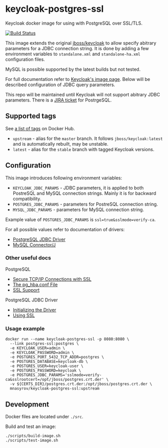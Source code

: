 # keycloak-postgres-ssl

Keycloak docker image for using with PostgreSQL over SSL/TLS.

[![Build Status](https://travis-ci.org/mnasyrov/keycloak-postgres-ssl.svg?branch=master)](https://travis-ci.org/mnasyrov/keycloak-postgres-ssl)


This image extends the original [jboss/keycloak][keycloak] to allow specify abitrary parameters for a JDBC connection string. It is done by adding a few environment variables to `standalone.xml` and `standalone-ha.xml` configuration files.

MySQL is possible supported by the latest builds but not tested.

For full documentation refer to [Keycloak's image page][keycloak]. Below will be described configuration of JDBC query parameters.

This repo will be maintained until Keycloak will not support abitrary JDBC parameters. There is a [JIRA ticket][jira-postgres-ssl] for PostrgeSQL.

[keycloak]: https://hub.docker.com/r/jboss/keycloak/
[jira-postgres-ssl]: https://issues.jboss.org/browse/KEYCLOAK-5231


## Supported tags

See [a list of tags](https://hub.docker.com/r/mnasyrov/keycloak-postgres-ssl/tags/) on Docker Hub.
* `upstream` - alias for the `master` branch. It follows `jboss/keycloak:latest` and is automatically rebuilt, may be unstable.
* `latest` - alias for the `stable` branch with tagged Keycloak versions. 


## Configuration

This image introduces following environment variables:
* `KEYCLOAK_JDBC_PARAMS` - JDBC parameters, it is applied to both PostreSQL and MySQL connection strings. Mainly it is for backward compatibility.
* `POSTGRES_JDBC_PARAMS` - parameters for PostreSQL connection string.
* `MYSQL_JDBC_PARAMS` - parameters for MySQL connection string.

Example value of `POSTGRES_JDBC_PARAMS` is `ssl=true&sslmode=verify-ca`.

For all possible values refer to documentation of drivers:
* [PostgreSQL JDBC Driver](https://jdbc.postgresql.org/documentation/head/connect.html)
* [MySQL Connector/J](https://dev.mysql.com/doc/connector-j/5.1/en/connector-j-reference-configuration-properties.html)


### Other useful docs

PostgreSQL
* [Secure TCP/IP Connections with SSL](https://www.postgresql.org/docs/current/static/ssl-tcp.html)
* [The pg_hba.conf File](https://www.postgresql.org/docs/current/static/auth-pg-hba-conf.html)
* [SSL Support](https://www.postgresql.org/docs/current/static/libpq-ssl.html)

PostgreSQL JDBC Driver
* [Initializing the Driver](https://jdbc.postgresql.org/documentation/head/connect.html)
* [Using SSL](https://jdbc.postgresql.org/documentation/head/ssl-client.html)


### Usage example

    docker run --name keycloak-postgres-ssl -p 8080:8080 \
      --link postgres-ssl:postgres \
      -e KEYCLOAK_USER=admin \
      -e KEYCLOAK_PASSWORD=admin \
      -e POSTGRES_PORT_5432_TCP_ADDR=postgres \
      -e POSTGRES_DATABASE=keycloak-db \
      -e POSTGRES_USER=keycloak-user \
      -e POSTGRES_PASSWORD=keycloak \
      -e POSTGRES_JDBC_PARAMS='sslmode=verify-ca&sslrootcert=/opt/jboss/postgres.crt.der' \
      -v ${CERTS_DIR}/postgres.crt.der:/opt/jboss/postgres.crt.der \
      mnasyrov/keycloak-postgres-ssl:upstream


## Development

Docker files are located under `./src`.

Build and test an image:

    ./scripts/build-image.sh
    ./scripts/test-image.sh

